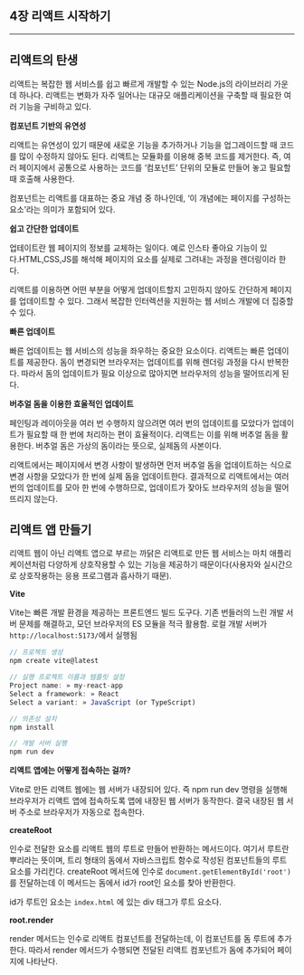 ## 4장 리액트 시작하기

---

## 리액트의 탄생

리액트는 복잡한 웹 서비스를 쉽고 빠르게 개발할 수 있는 Node.js의 라이브러리 가운데 하나다. 리액트는 변화가 자주 일어나는 대규모 애플리케이션을 구축할 때 필요한 여러 기능을 구비하고 있다.

**컴포넌트 기반의 유연성**

리액트는 유연성이 있기 때문에 새로운 기능을 추가하거나 기능을 업그레이드할 때 코드를 많이 수정하지 않아도 된다. 리액트는 모듈화를 이용해 중복 코드를 제거한다. 즉, 여러 페이지에서 공통으로 사용하는 코드를 ‘컴포넌트’ 단위의 모듈로 만들어 놓고 필요할 때 호출해 사용한다.

컴포넌트는 리액트를 대표하는 중요 개념 중 하나인데, ‘이 개념에는 페이지를 구성하는 요소’라는 의미가 포함되어 있다.

**쉽고 간단한 업데이트**

업테이트란 웹 페이지의 정보를 교체하는 일이다. 예로 인스타 좋아요 기능이 있다.HTML,CSS,JS를 해석해 페이지의 요소를 실제로 그려내는 과정을 렌더링이라 한다.

리액트를 이용하면 어떤 부분을 어떻게 업데이트할지 고민하지 않아도 간단하게 페이지를 업데이트할 수 있다. 그래서 복잡한 인터렉션을 지원하는 웹 서비스 개발에 더 집중할 수 있다.

**빠른 업데이트**

빠른 업데이트는 웹 서비스의 성능을 좌우하는 중요한 요소이다. 리액트는 빠른 업데이트를 제공한다. 돔이 변경되면 브라우저는 업데이트를 위해 렌더링 과정을 다시 반복한다. 따라서 돔의 업데이트가 필요 이상으로 많아지면 브라우저의 성능을 떨어뜨리게 된다.

**버추얼 돔을 이용한 효울적인 업데이트**

페인팅과 레이아웃을 여러 번 수행하지 않으려면 여러 번의 업데이트를 모았다가 업데이트가 필요할 때 한 번에 처리하는 편이 효율적이다. 리액트는 이를 위해 버추얼 돔을 활용한다. 버추얼 돔은 가상의 돔이라는 뜻으로, 실제돔의 사본이다.

리액트에서는 페이지에서 변경 사항이 발생하면 먼저 버추얼 돔을 업데이트하는 식으로 변경 사항을 모았다가 한 번에 실제 돔을 업데이트한다. 결과적으로 리액트에서는 여러 번의 업데이트를 모아 한 번에 수행하므로, 업데이트가 잦아도 브라우저의 성능을 떨어뜨리지 않는다.

## 리액트 앱 만들기

리액트 웹이 아닌 리액트 앱으로 부르는 까닭은 리액트로 만든 웹 서비스는 마치 애플리케이션처럼 다양하게 상호작용할 수 있는 기능을 제공하기 때문이다(사용자와 실시간으로 상호작용하는 응용 프로그램과 흡사하기 때문).

**Vite**

Vite는 빠른 개발 환경을 제공하는 프론트엔드 빌드 도구다. 기존 번들러의 느린 개발 서버 문제를 해결하고, 모던 브라우저의 ES 모듈을 적극 활용함. 로컬 개발 서버가 `http://localhost:5173/`에서 실행됨

```jsx
// 프로젝트 생성
npm create vite@latest

// 실행 프로젝트 이름과 템플릿 설정
Project name: » my-react-app
Select a framework: » React
Select a variant: » JavaScript (or TypeScript)

// 의존성 설치
npm install

// 개발 서버 실행
npm run dev

```

**리액트 앱에는 어떻게 접속하는 걸까?**

Vite로 만든 리액트 웹에는 웹 서버가 내장되어 있다. 즉 npm run dev 명령을 실행해 브라우저가 리액트 앱에 접속하도록 앱에 내장된 웹 서버가 동작한다. 결국 내장된 웹 서버 주소로 브라우저가 자동으로 접속한다.

**createRoot**

인수로 전달한 요소를 리액트 웹의 루트로 만들어 반환하는 메서드이다. 여기서 루트란 뿌리라는 뜻이며, 트리 형태의 돔에서 자바스크립트 함수로 작성된 컴포넌트들의 루트 요소를 가리킨다. createRoot 메서드에 인수로 `document.getElementById('root')` 를 전달하는데 이 메서드는 돔에서 id가 root인 요소를 찾아 반환한다.

id가 루트인 요소는 `index.html` 에 있는 div 태그가 루트 요소다.

**root.render**

render 메서드는 인수로 리액트 컴포넌트를 전달하는데, 이 컴포넌트를 돔 루트에 추가한다. 따라서 render 메서드가 수행되면 전달된 리액트 컴포넌트가 돔에 추가되어 페이지에 나타난다.
